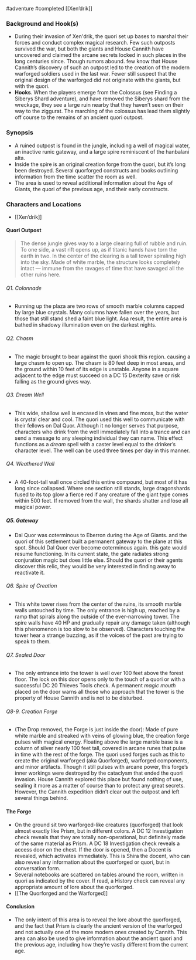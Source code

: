  #adventure #completed [[Xen’drik]]

### Background and Hook(s)

- During their invasion of Xen'drik, the quori set up bases to marshal their forces and conduct complex magical research. Few such outposts survived the war, but both the giants and House Cannith have uncovered and claimed the arcane secrets locked in such places in the long centuries since. Though rumors abound. few know that House Cannith’s discovery of such an outpost led to the creation of the modern warforged soldiers used in the last war. Fewer still suspect that the original design of the warforged did not originate with the giants, but with the quori.
- **Hooks**. When the players emerge from the Colossus (see Finding a Siberys Shard adventure), and have removed the Siberys shard from the wreckage, they see a large ruin nearby that they haven’t seen on their way to the ziggurat. The marching of the colossus has lead them slightly off course to the remains of an ancient quori outpost.

### Synopsis

- A ruined outpost is found in the jungle, including a well of magical water, an inactive runic gateway, and a large spire reminiscent of the hanbalani alta.
- Inside the spire is an original creation forge from the quori, but it’s long been destroyed. Several quorforged constructs and books outlining information from the time scatter the room as well.
- The area is used to reveal additional information about the Age of Giants, the quori of the previous age, and their early constructs.

### Characters and Locations

- [[Xen’drik]]

#### Quori Outpost

> The dense jungle gives way to a large clearing full of rubble and ruin. To one side, a vast rift opens up, as if titanic hands have torn the earth in two. In the center of the clearing is a tall tower spiraling high into the sky. Made of white marble, the structure looks completely intact — immune from the ravages of time that have savaged all the other ruins here.

###### Q1. Colonnade

- Running up the plaza are two rows of smooth marble columns capped by large blue crystals. Many columns have fallen over the years, but those that still stand shed a faint blue light. Asa result, the entire area is bathed in shadowy illumination even on the darkest nights.

###### Q2. Chasm

- The magic brought to bear against the quori shook this region. causing a large chasm to open up. The chasm is 80 feet deep in most areas, and the ground within 10 feet of its edge is unstable. Anyone in a square adjacent to the edge must succeed on a DC 15 Dexterity save or risk falling as the ground gives way.

###### Q3. Dream Well

- This wide, shallow well is encased in vines and fine moss, but the water is crystal clear and cool. The quori used this well to communicate with their fellows on Dal Quor. Although it no longer serves that purpose, characters who drink from the well immediately fall into a trance and can send a message to any sleeping individual they can name. This effect functions as a *dream* spell with a caster level equal to the drinker’s character level. The well can be used three times per day in this manner.

###### Q4. Weathered Wall

- A 40-foot-tall wall once circled this entire compound, but most of it has long since collapsed. Where one section still stands, large dragonshards fused to its top glow a fierce red if any creature of the giant type comes within 500 feet. If removed from the wall, the shards shatter and lose all magical power.

##### Q5. Gateway

- Dal Quor was coterminous to Eberron during the Age of Giants. and the quori of this settlement built a permanent gateway to the plane at this spot. Should Dal Quor ever become coterminous again. this gate would resume functioning. In its current state, the gate radiates strong conjuration magic but does little else. Should the quori or their agents discover this relic, they would be very interested in finding away to reactivate it.

###### Q6. Spire of Creation

- This white tower rises from the center of the ruins, its smooth marble walls untouched by time. The only entrance is high up, reached by a ramp that spirals along the outside of the ever-narrowing tower. The spire walls have 40 HP and gradually repair any damage taken (although this phenomenon is too slow to be observed). Characters touching the tower hear a strange buzzing, as if the voices of the past are trying to speak to them.

###### Q7. Sealed Door

- The only entrance into the tower is well over 100 feet above the forest floor. The lock on this door opens only to the touch of a quori or with a successful DC 20 Thieves Tools check. A permanent *magic mouth* placed on the door warns all those who approach that the tower is the property of House Cannith and is not to be disturbed.

###### Q8-9. Creation Forge

- (The Drop removed, the Forge is just inside the door): Made of pure white marble and streaked with veins of glowing blue, the creation forge pulses with magical energy. Floating above the large marble base is a column of silver nearly 100 feet tall, covered in arcane runes that pulse in time with the rest of the forge. The quori used forges such as this to create the original warforged (aka Quorforged), warforged components, and minor artifacts. Though it still pulses with arcane power, this forge’s inner workings were destroyed by the cataclysm that ended the quori invasion. House Cannith explored this place but found nothing of use, sealing it more as a matter of course than to protect any great secrets. However, the Cannith expedition didn’t clear out the outpost and left several things behind.

#### The Forge

- On the ground sit two warforged-like creatures (quorforged) that look almost exactly like Prism, but in different colors. A DC 12 Investigation check reveals that they are totally non-operational, but definitely made of the same material as Prism. A DC 18 Investigation check reveals a access door on the chest. If the door is opened, then a Docent is revealed, which activates immediately. This is Shira the docent, who can also reveal any information about the quorforged or quori, but in conversation form.
- Several notebooks are scattered on tables around the room, written in quori as indicated by the cover. If read, a History check can reveal any appropriate amount of lore about the quorforged.
- [[The Quorforged and the Warforged]]

#### Conclusion

- The only intent of this area is to reveal the lore about the quorforged, and the fact that Prism is clearly the ancient version of the warforged and not actually one of the more modern ones created by Cannith. This area can also be used to give information about the ancient quori and the previous age, including how they’re vastly different from the current age.
